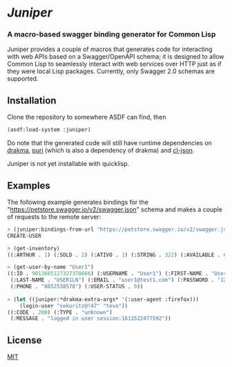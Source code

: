 # *Juniper*
### A macro-based swagger binding generator for Common Lisp

Juniper provides a couple of macros that generates code for interacting with web APIs based on a Swagger/OpenAPI schema; it is designed to allow Common Lisp to seamlessly interact with web services over HTTP just as if they were local Lisp packages. Currently, only Swagger 2.0 schemas are supported.

## Installation

Clone the repository to somewhere ASDF can find, then
```lisp
(asdf:load-system :juniper)
```

Do note that the generated code will still have runtime dependencies on [drakma](https://github.com/edicl/drakma), [puri](https://github.com/llibra/puri) (which is also a dependency of drakma) and [cl-json](https://github.com/hankhero/cl-json).

Juniper is not yet installable with quicklisp.

## Examples

The following example generates bindings for the "https://petstore.swagger.io/v2/swagger.json" schema and makes a couple of requests to the remote server:

```lisp
> (juniper:bindings-from-url "https://petstore.swagger.io/v2/swagger.json")
CREATE-USER

> (get-inventory)
((:ARTHUR . 1) (:SOLD . 2) (:ATIVO . 1) (:STRING . 322) (:AVAILABLE . 655))

> (get-user-by-name "User1")
((:ID . 9013685127327378666) (:USERNAME . "User1") (:FIRST-NAME . "User1FN")
 (:LAST-NAME . "USER1LN") (:EMAIL . "user1@test1.com") (:PASSWORD . "123456")
 (:PHONE . "0852538578") (:USER-STATUS . 0))
 
> (let ((juniper:*drakma-extra-args* '(:user-agent :firefox)))
    (login-user "sekuritz@!47" "tevo"))
((:CODE . 200) (:TYPE . "unknown")
 (:MESSAGE . "logged in user session:1613522477592"))
```

## License
[MIT](./LICENSE)
